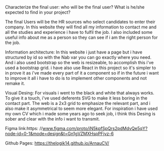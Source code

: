 Characterize the final user: who will be the final user? What is he/she expected to find in your project?

The final Users will be the HR sources who select candidates to enter their company. In this website they will find all my information to contact me and all the studies and experience i have to fulfil the job. I also included some useful info about me as a person so they can see if i am the right person for the job.

Information architecture: In this website i just have a page but i have structured by id so with the Nab var you can go exactly where you need. And i also used bootstrap so the web is resizeable, to accomplish this i've used a bootstrap grid. i have also use React in this project so it's simpler to in prove it as i've made every part of it a component so if in the future i want to improve it all i have to do is to implement other components and not remake it.

Visual Desing: For visuals i went to the black and white that always works. To give it a touch, i've used deferents SVG to make it less boring in the contact part. The web is a 2x3 grid to emphasize the relevant part, and i also make it asymmetrical to seem more elegant. For inspiration i have used my own CV which i made some years ago to seek job, i think this Desing is sober and clear with the info i want to transmit.

Figma link:https: //www.figma.com/proto/iN5kpfSpQrs2pdMdvQe5qY?node-id=0-1&mode=design&t=Gn1gVZMXHspPFjvz-6

Github Pages:  https://thelogik14.github.io/ArnauCV/
